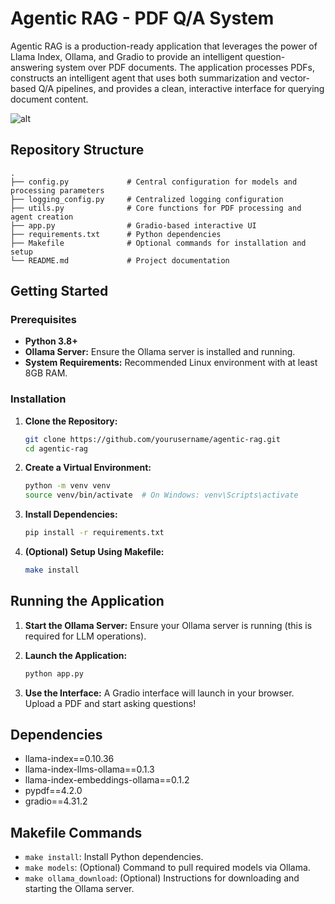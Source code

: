 # Agentic RAG - PDF Q/A System

Agentic RAG is a production-ready application that leverages the power of Llama Index, Ollama, and Gradio to provide an intelligent question-answering system over PDF documents. The application processes PDFs, constructs an intelligent agent that uses both summarization and vector-based Q/A pipelines, and provides a clean, interactive interface for querying document content.

![alt](https://github.com/user-attachments/assets/a2859bd4-28a1-4636-b07f-ad448e232450)

## Repository Structure

```
.
├── config.py             # Central configuration for models and processing parameters
├── logging_config.py     # Centralized logging configuration
├── utils.py              # Core functions for PDF processing and agent creation
├── app.py                # Gradio-based interactive UI
├── requirements.txt      # Python dependencies
├── Makefile              # Optional commands for installation and setup
└── README.md             # Project documentation
```

## Getting Started

### Prerequisites

- **Python 3.8+**
- **Ollama Server:** Ensure the Ollama server is installed and running.
- **System Requirements:** Recommended Linux environment with at least 8GB RAM.

### Installation

1. **Clone the Repository:**
   ```bash
   git clone https://github.com/yourusername/agentic-rag.git
   cd agentic-rag
   ```

2. **Create a Virtual Environment:**
   ```bash
   python -m venv venv
   source venv/bin/activate  # On Windows: venv\Scripts\activate
   ```

3. **Install Dependencies:**
   ```bash
   pip install -r requirements.txt
   ```

4. **(Optional) Setup Using Makefile:**
   ```bash
   make install
   ```

## Running the Application

1. **Start the Ollama Server:**
   Ensure your Ollama server is running (this is required for LLM operations).

2. **Launch the Application:**
   ```bash
   python app.py
   ```

3. **Use the Interface:**
   A Gradio interface will launch in your browser. Upload a PDF and start asking questions!

## Dependencies

* llama-index==0.10.36
* llama-index-llms-ollama==0.1.3
* llama-index-embeddings-ollama==0.1.2
* pypdf==4.2.0
* gradio==4.31.2

## Makefile Commands

* `make install`: Install Python dependencies.
* `make models`: (Optional) Command to pull required models via Ollama.
* `make ollama_download`: (Optional) Instructions for downloading and starting the Ollama server.
